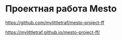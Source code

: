 # Проектная работа Mesto

https://github.com/mylittletraf/mesto-project-ff

https://mylittletraf.github.io/mesto-project-ff/